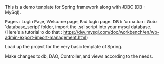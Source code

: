 This is a demo template for Spring framework along with JDBC (DB : MySql).

Pages : Login Page, Welcome page, Bad login page.
DB information : Goto 'database_script' folder, import the .sql script into your mysql database. 
(Here's a tutorial to do that : https://dev.mysql.com/doc/workbench/en/wb-admin-export-import-management.html)

Load up the project for the very basic template of Spring.

Make changes to db, DAO, Controller, and views according to the needs.
